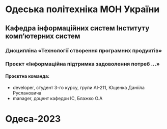 # Одеська політехніка МОН України 
## Кафедра інформаційних систем Інституту комп’ютерних систем
### Дисципліна «Технології створення програмних продуктів» 
### Проєкт «Інформаційна підтримка задоволення потреб ...»
#### Проєктна команда:
- developer, студент 3-го курсу, групи АІ-211, Ющенка Даніїла Руслановича
- manager, доцент кафедри ІС, Блажко О.А
# Одеса-2023
